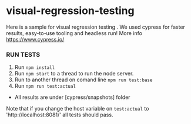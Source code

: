 # visual-regression-testing

Here is a sample for visual regression testing . We used cypress for faster results, easy-to-use tooling and headless run!
More info https://www.cypress.io/

### RUN TESTS

1. Run `npm install`
2. Run `npm start` to a thread to run the node server.
3. Run to another thread on comand line `npm run test:base`
4. Run `npm run test:actual`

* All results are under [cypress/snapshots] folder

Note that if you change the host variable on `test:actual` to 'http://localhost:8081/' all tests should pass.

